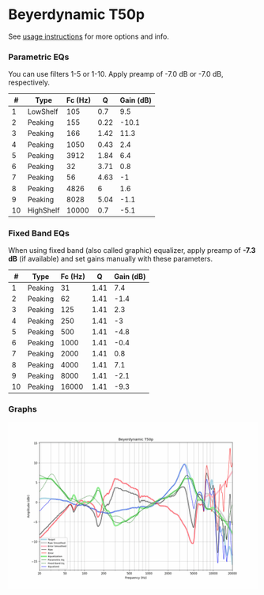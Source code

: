 # Beyerdynamic T50p
See [usage instructions](https://github.com/jaakkopasanen/AutoEq#usage) for more options and info.

### Parametric EQs
You can use filters 1-5 or 1-10. Apply preamp of -7.0 dB or -7.0 dB, respectively.

|   # | Type      |   Fc (Hz) |    Q |   Gain (dB) |
|-----|-----------|-----------|------|-------------|
|   1 | LowShelf  |       105 | 0.7  |         9.5 |
|   2 | Peaking   |       155 | 0.22 |       -10.1 |
|   3 | Peaking   |       166 | 1.42 |        11.3 |
|   4 | Peaking   |      1050 | 0.43 |         2.4 |
|   5 | Peaking   |      3912 | 1.84 |         6.4 |
|   6 | Peaking   |        32 | 3.71 |         0.8 |
|   7 | Peaking   |        56 | 4.63 |        -1   |
|   8 | Peaking   |      4826 | 6    |         1.6 |
|   9 | Peaking   |      8028 | 5.04 |        -1.1 |
|  10 | HighShelf |     10000 | 0.7  |        -5.1 |

### Fixed Band EQs
When using fixed band (also called graphic) equalizer, apply preamp of **-7.3 dB** (if available) and set gains manually with these parameters.

|   # | Type    |   Fc (Hz) |    Q |   Gain (dB) |
|-----|---------|-----------|------|-------------|
|   1 | Peaking |        31 | 1.41 |         7.4 |
|   2 | Peaking |        62 | 1.41 |        -1.4 |
|   3 | Peaking |       125 | 1.41 |         2.3 |
|   4 | Peaking |       250 | 1.41 |        -3   |
|   5 | Peaking |       500 | 1.41 |        -4.8 |
|   6 | Peaking |      1000 | 1.41 |        -0.4 |
|   7 | Peaking |      2000 | 1.41 |         0.8 |
|   8 | Peaking |      4000 | 1.41 |         7.1 |
|   9 | Peaking |      8000 | 1.41 |        -2.1 |
|  10 | Peaking |     16000 | 1.41 |        -9.3 |

### Graphs
![](./Beyerdynamic%20T50p.png)
